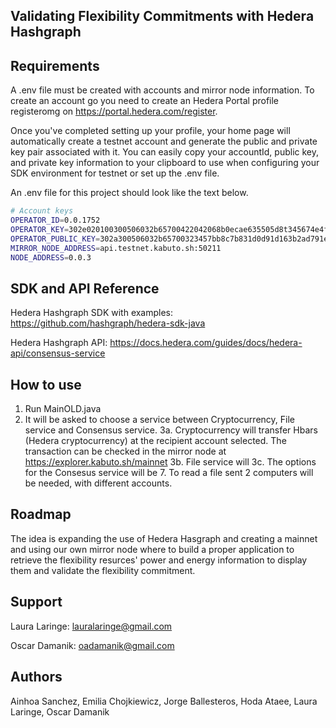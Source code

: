 ## Validating Flexibility Commitments with Hedera Hashgraph 





## Requirements 
A .env file must be created with accounts and mirror node information.
To create an account go you need to create an Hedera Portal profile registeromg on https://portal.hedera.com/register.

Once you've completed setting up your profile, your home page will automatically create a testnet account and generate the public and private key pair associated with it. You can easily copy your accountId, public key, and private key information to your clipboard to use when configuring your SDK environment for testnet or set up the .env file. 

An .env file for this project should look like the text below.

```bash
# Account keys
OPERATOR_ID=0.0.1752
OPERATOR_KEY=302e020100300506032b65700422042068b0ecae635505d8t345674e4f7d8b5b52682e419068acd225
OPERATOR_PUBLIC_KEY=302a300506032b65700323457bb8c7b831d0d91d163b2ad791e75064f6015b2f5a621c2aea3eaec
MIRROR_NODE_ADDRESS=api.testnet.kabuto.sh:50211
NODE_ADDRESS=0.0.3
```

## SDK and API Reference
Hedera Hashgraph SDK with examples: https://github.com/hashgraph/hedera-sdk-java

Hedera Hashgraph API: https://docs.hedera.com/guides/docs/hedera-api/consensus-service

## How to use
1. Run MainOLD.java
2. It will be asked to choose a service between Cryptocurrency, File service and Consensus service.
3a. Cryptocurrency will transfer Hbars (Hedera cryptocurrency) at the recipient account selected. The transaction can be checked in the mirror node at https://explorer.kabuto.sh/mainnet
3b. File service will 
3c. The options for the Consesus service will be 7. To read a file sent 2 computers will be needed, with different accounts.
## Roadmap
The idea is expanding the use of Hedera Hasgraph and creating a mainnet and using our own mirror node where to build a proper application to retrieve the flexibility resurces' power and energy information to display them and validate the flexibility commitment.

## Support
Laura Laringe: lauralaringe@gmail.com 

Oscar Damanik: oadamanik@gmail.com

## Authors
Ainhoa Sanchez, Emilia Chojkiewicz, Jorge Ballesteros, Hoda Ataee, Laura Laringe, Oscar Damanik
